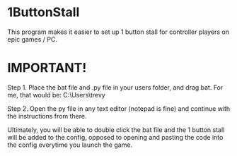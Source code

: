 # 1ButtonStall
This program makes it easier to set up 1 button stall for controller players on epic games / PC. 

# IMPORTANT!

Step 1.
Place the bat file and .py file in your users folder, and drag bat. For me, that would be: C:\Users\trevy

Step 2.
Open the py file in any text editor (notepad is fine) and continue with the instructions from there.

Ultimately, you will be able to double click the bat file and the 1 button stall will be added to the config, opposed to opening and pasting the code into the config everytime you launch the game.

